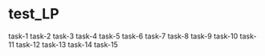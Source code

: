 # test_LP
task-1
task-2
task-3
task-4
task-5
task-6
task-7
task-8
task-9
task-10
task-11
task-12
task-13
task-14
task-15